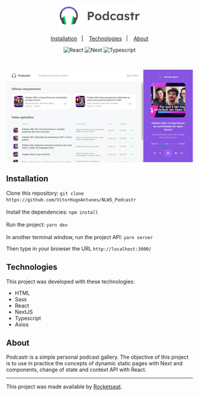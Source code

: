 <h1 align="center">
  <img alt="Podcastr" title="Podcastr" src="https://github.com/VitorHugoAntunes/NLW5_Podcastr/blob/main/public/logo.svg" width="220px" />
</h1>

<p align="center">
  <a href="#installation">Installation</a>&nbsp;&nbsp;&nbsp;|&nbsp;&nbsp;&nbsp;
  <a href="#technologies">Technologies</a>&nbsp;&nbsp;&nbsp;|&nbsp;&nbsp;&nbsp;
  <a href="#about">About</a>
</p>

<p align="center">
 <img src="https://img.shields.io/badge/React-17.0.2-blue" alt="React" />
 <img src="https://img.shields.io/badge/Next-10.1.3-lightgrey" alt="Next" >
 <img src="https://img.shields.io/badge/Typescript-4.2.4-blue" alt="Typescript" >
</p>

<br>

<p align="center">
  <img alt="Podcastr" src="https://github.com/VitorHugoAntunes/NLW5_Podcastr/blob/main/public/project-presentation.JPG" width="720px">
</p>

<h2 id="installation">Installation</h2>	

Clone this repository: ```git clone https://github.com/VitorHugoAntunes/NLW5_Podcastr``` </br></br>
Install the dependencies: ```npm install``` </br></br>
Run the project: ```yarn dev``` </br></br>
In another terminal window, run the project API: ```yarn server``` </br>

Then type in your browser the URL `http://localhost:3000/`

<h2 id="technologies">Technologies</h2>

This project was developed with these technologies:

- HTML
- Sass
- React
- NextJS
- Typescript
- Axios

<h2 id="about">About</h2>
<p>Podcastr is a simple personal podcast gallery. The objective of this project is to use in practice the concepts of dynamic static pages with Next and components, change of state and context API with React.</p>

---
This project was made available by [Rocketseat](https://github.com/Rocketseat).
